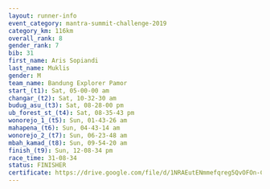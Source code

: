 ```yaml
---
layout: runner-info 
event_category: mantra-summit-challenge-2019 
category_km: 116km 
overall_rank: 8
gender_rank: 7
bib: 31
first_name: Aris Sopiandi
last_name: Muklis
gender: M
team_name: Bandung Explorer Pamor
start_(t1): Sat, 05-00-00 am
changar_(t2): Sat, 10-32-30 am
budug_asu_(t3): Sat, 08-28-00 pm
ub_forest_st_(t4): Sat, 08-35-43 pm
wonorejo_1_(t5): Sun, 01-43-26 am
mahapena_(t6): Sun, 04-43-14 am
wonorejo_2_(t7): Sun, 06-23-48 am
mbah_kamad_(t8): Sun, 09-54-20 am
finish_(t9): Sun, 12-08-34 pm
race_time: 31-08-34
status: FINISHER
certificate: https://drive.google.com/file/d/1NRAEutENmmefqreg5QvOFOn-CHwEGvD1/view?usp=sharing
---
```

